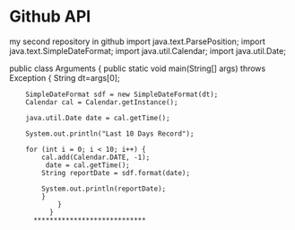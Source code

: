 # Github API
my second repository in github
import java.text.ParsePosition;
import java.text.SimpleDateFormat;
import java.util.Calendar;
import java.util.Date;

public class Arguments {
	public static void main(String[] args) throws Exception {
		String dt=args[0];

		SimpleDateFormat sdf = new SimpleDateFormat(dt);
		Calendar cal = Calendar.getInstance();

		java.util.Date date = cal.getTime();
		
		System.out.println("Last 10 Days Record");
		
		for (int i = 0; i < 10; i++) {
			cal.add(Calendar.DATE, -1);
		     date = cal.getTime();
			String reportDate = sdf.format(date);

			System.out.println(reportDate);
			}
                }
              }
	      ****************************
		
		
		

